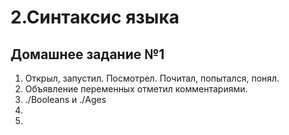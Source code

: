 # 2.Синтаксис языка
## Домашнее задание №1 

1. Открыл, запустил. Посмотрел. Почитал, попытался, понял.
2. Объявление переменных отметил комментариями.
3. ./Booleans и ./Ages
4. 
5. 
